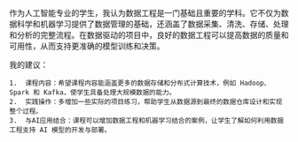 作为人工智能专业的学生，我认为数据工程是一门基础且重要的学科。它不仅为数据科学和机器学习提供了数据管理的基础，还涵盖了数据采集、清洗、存储、处理和分析的完整流程。在数据驱动的项目中，良好的数据工程可以提高数据的质量和可用性，从而支持更准确的模型训练和决策。

我的建议：

	1.	课程内容：希望课程内容能涵盖更多的数据存储和分布式计算技术，例如 Hadoop、Spark 和 Kafka，使学生具备处理大规模数据的能力。
	2.	实践操作：多增加一些实际的项目练习，帮助学生从数据源到最终的数据仓库设计和实现整个过程。
	3.	与AI应用结合：课程可以增加数据工程和机器学习结合的案例，让学生了解如何利用数据工程支持 AI 模型的开发与部署。
